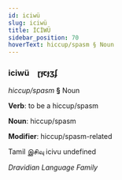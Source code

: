```yaml
---
id: iciwü
slug: iciwü
title: İCİWÜ
sidebar_position: 70
hoverText: hiccup/spasm § Noun
---
```


### iciwü&emsp;<span kind="abugida">ɽɟꞇɟʒʄ</span>

*hiccup/spasm* **§** Noun

**Verb**: to be a hiccup/spasm

**Noun**: hiccup/spasm

**Modifier**: hiccup/spasm-related

Tamil இசிவு icivu undefined

*Dravidian Language Family*